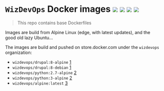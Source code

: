 # `WizDevOps` Docker images [![](https://images.microbadger.com/badges/image/wizdevops/alpine.svg)](https://microbadger.com/images/wizdevops/alpine "Get your own image badge on microbadger.com") [![](https://images.microbadger.com/badges/version/wizdevops/alpine.svg)](https://microbadger.com/images/wizdevops/alpine "Get your own version badge on microbadger.com") [![](https://images.microbadger.com/badges/commit/wizdevops/alpine.svg)](https://microbadger.com/images/wizdevops/alpine "Get your own commit badge on microbadger.com") [![](https://images.microbadger.com/badges/license/wizdevops/alpine.svg)](https://microbadger.com/images/wizdevops/alpine "Get your own license badge on microbadger.com")
> This repo contains base Dockerfiles

Images are build from Alpine Linux (edge, with latest updates), and the good old
lazy Ubuntu...

The images are build and pushed on store.docker.com under the `wizdevops`
organization:

- `wizdevops/drupal:8-alpine` [1][1]
- `wizdevops/drupal:8-debian` [1][1]
- `wizdevops/python:2.7-alpine` [2][2]
- `wizdevops/python:3-alpine` [2][2]
- `wizdevops/alpine:latest` [3][3]

[1]: https://store.docker.com/community/images/wizdevops/drupal
[2]: https://store.docker.com/community/images/wizdevops/python
[3]: https://store.docker.com/community/images/wizdevops/alpine
